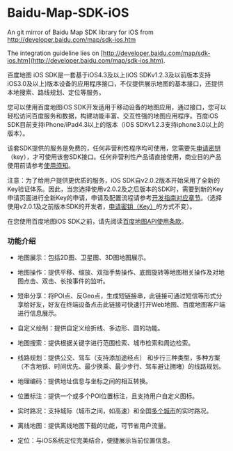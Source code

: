 Baidu-Map-SDK-iOS
=================

An git mirror of Baidu Map SDK library for iOS from http://developer.baidu.com/map/sdk-ios.htm

The integration guideline lies on [http://developer.baidu.com/map/sdk-ios.htm](http://developer.baidu.com/map/sdk-ios.htm).

百度地图 iOS SDK是一套基于iOS4.3及以上(iOS SDKv1.2.3及以前版本支持iOS3.0及以上)版本设备的应用程序接口，不仅提供展示地图的基本接口，还提供本地搜索、路线规划、定位等服务。

您可以使用百度地图iOS SDK开发适用于移动设备的地图应用，通过接口，您可以轻松访问百度服务和数据，构建功能丰富、交互性强的地图应用程序。百度iOS SDK目前支持iPhone/iPad4.3以上的版本（iOS SDKv1.2.3支持iphone3.0以上的版本）。

该套SDK提供的服务是免费的，任何非营利性程序均可使用，您需要先[申请密钥](http://developer.baidu.com/map/ios-mobile-apply-key.htm)（key），才可使用该套SDK接口。任何非营利性产品请直接使用，商业目的产品使用前请参考[使用须知](http://developer.baidu.com/map/sdk-ios.htm#)。

注意：为了给用户提供更优质的服务，iOS SDK自v2.0.2版本开始采用了全新的Key验证体系。因此，当您选择使用v2.0.2及之后版本的SDK时，需要到新的Key申请页面进行全新Key的申请，申请及配置流程请参考[开发指南对应章节](http://developer.baidu.com/map/sdkiosdev-1.htm#.E7.AE.80.E4.BB.8B3)。（选择使用v2.0.1及之前版本SDK的开发者，[申请密钥（Key）](http://developer.baidu.com/map/ios-mobile-apply-key.htm)的方式不变）。

在您使用百度地图iOS SDK之前，请先阅读[百度地图API使用条款](http://developer.baidu.com/map/law.htm)。

### 功能介绍
* 地图展示：包括2D图、卫星图、3D图地图展示。

* 地图操作：提供平移、缩放、双指手势操作、底图旋转等地图相关操作及对地图点击、双击、长按事件的监听。

* 短串分享：将POI点、反Geo点，生成短链接串，此链接可通过短信等形式分享给好友，好友在终端设备点击此链接可快速打开Web地图、百度地图客户端进行信息展示。

* 自定义绘制：提供自定义绘折线、多边形、圆的功能。

* 地图搜索：提供根据关键字进行范围检索、城市检索和周边检索。

* 线路规划：提供公交、驾车（支持添加途经点） 和步行三种类型，多种方案（不含地铁、时间优先、最少换乘、最少步行、驾车避让拥堵）的线路规划。

* 地理编码：提供地址信息与坐标之间的相互转换。

* 位置标注：提供一个或多个POI位置标注，且支持用户自定义图标。

* 实时路况：支持城际（城市之间，如高速）和全国[多个城市](http://developer.baidu.com/map/question.htm#qa0033)的实时路况。

* 离线地图：提供离线地图下载的功能，可节省用户流量。

* 定位：与iOS系统定位完美结合，便捷展示当前位置信息。
